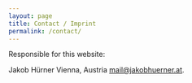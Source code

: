 ```yaml
---
layout: page
title: Contact / Imprint
permalink: /contact/
---
```


Responsible for this website:

Jakob Hürner
Vienna, Austria
[mail@jakobhuerner.at](mailto:mail@jakobhuerner.at).